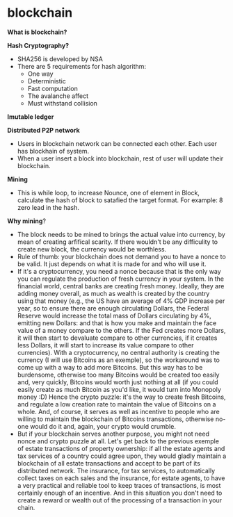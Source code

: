 # blockchain

**What is blockchain?**

**Hash Cryptography?**
- SHA256 is developed by NSA
- There are 5 requirements for hash algorithm:
  - One way
  - Deterministic
  - Fast computation
  - The avalanche affect 
  - Must withstand collision 

**Imutable ledger**

**Distributed P2P network**
- Users in blockchain network can be connected each other. Each user has blockhain of system. 
- When a user insert a block into blockchain, rest of user will update their blockchain.

**Mining**
- This is while loop, to increase Nounce, one of element in Block, calculate the hash of block to satafied the target format. For example: 8 zero lead in the hash.

**Why mining**?
- The block needs to be mined to brings the actual value into currency, by mean of creating arfifical scarity. If there wouldn't be any difficulity to create new block, the currency would be worthless. 
- Rule of thumb: your blockchain does not demand you to have a nonce to be valid. It just depends on what it is made for and who will use it.
- If it's a cryptocurrency, you need a nonce because that is the only way you can regulate the production of fresh currency in your system. In the financial world, central banks are creating fresh money. Ideally, they are adding money overall, as much as wealth is created by the country using that money (e.g., the US have an average of 4% GDP increase per year, so to ensure there are enough circulating Dollars, the Federal Reserve would increase the total mass of Dollars circulating by 4%, emitting new Dollars: and that is how you make and maintain the face value of a money compare to the others. If the Fed creates more Dollars, it will then start to devaluate compare to other currencies, if it creates less Dollars, it will start to increase its value compare to other currencies). With a cryptocurrency, no central authority is creating the currency (I will use Bitcoins as an exemple), so the workaround was to come up with a way to add  more Bitcoins. But this way has to be burdensome, otherwise too many Bitcoins would be created too easily and, very quickly, Bitcoins would worth just nothing at all (if you could easily create as much Bitcoin as you'd like, it would turn into Monopoly money :D) Hence the crypto puzzle: it's the way to create fresh Bitcoins, and regulate a low creation rate to maintain the value of Bitcoins on a whole. And, of course, it serves as well as incentive to people who are willing to maintain the blockchain of Bitcoins transactions, otherwise no-one would do it and, again, your crypto would crumble.
- But if your blockchain serves another purpose, you might not need nonce and crypto puzzle at all. Let's get back to the previous exemple of estate transactions of property ownership: if all the estate agents and tax services of a country could agree upon, they would gladly maintain a blockchain of all estate transactions and accept to be part of its distributed network. The insurance, for tax services, to automatically collect taxes on each sales and the insurance, for estate agents, to have a very practical and reliable tool to keep traces of transactions, is most certainly enough of an incentive. And in this situation you don't need to create a reward or wealth out of the processing of a transaction in your chain.


